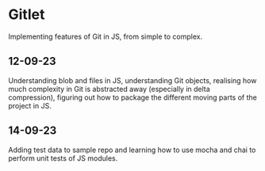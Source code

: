 # Gitlet

Implementing features of Git in JS, from simple to complex.

## 12-09-23

Understanding blob and files in JS, understanding Git objects, realising how much complexity in Git is abstracted away (especially in delta compression),
figuring out how to package the different moving parts of the project in JS.

## 14-09-23

Adding test data to sample repo and learning how to use mocha and chai to perform unit tests of JS modules.